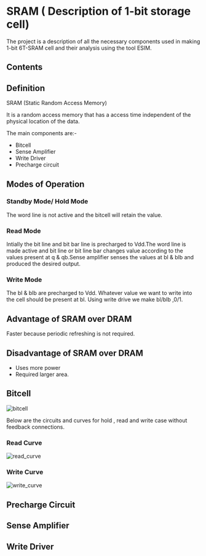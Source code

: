  # SRAM ( Description of 1-bit storage cell)
 
 The project is a description of all the necessary components used in making 1-bit 6T-SRAM cell and their analysis using the tool ESIM.
 
 ## Contents
 
 ## Definition
 SRAM (Static Random Access Memory)
 
 It is a random access memory that has a access time independent of the physical location of the data.
 
 The main components are:-
 - Bitcell	 
 - Sense Amplifier
 - Write Driver
 - Precharge circuit
 
 ## Modes of Operation
 
 ### Standby Mode/ Hold Mode
 
 The word line is not active and the bitcell will retain the value.
 
 ### Read Mode 
 Intially the bit line and bit bar line is precharged to Vdd.The word line is made active and bit line or bit line bar changes value according to the values present at q & qb.Sense amplifier senses the values at bl & blb and produced the desired output.
 
 ### Write Mode
 The bl & blb are precharged to Vdd. Whatever value we want to write into the cell should be present at bl. Using write drive we make bl/blb ,0/1.  
 
 
 ## Advantage of SRAM over DRAM
 
 Faster because periodic refreshing is not required.
 
 ## Disadvantage of SRAM over DRAM 
 
 - Uses more power 
 - Required larger area.
 
 ## Bitcell
 ![bitcell](https://user-images.githubusercontent.com/69419719/89881164-bf7db580-dbe2-11ea-8673-a803f829fabc.PNG)
 
 Below are the circuits and curves for hold , read and write case without feedback connections.
 
 ### Read Curve
 ![read_curve](https://user-images.githubusercontent.com/69419719/89881956-c6f18e80-dbe3-11ea-825c-6ff588e449fc.PNG)
 
 ### Write Curve
 ![write_curve](https://user-images.githubusercontent.com/69419719/89882892-14223000-dbe5-11ea-9fa9-93ba38815ee1.PNG)
 
 
 
 

 
 ## Precharge Circuit
 ## Sense Amplifier
 ## Write Driver
